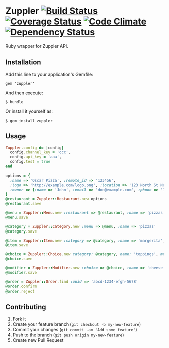 # Zuppler [![Build Status](https://travis-ci.org/zuppler/zuppler.png?branch=master)](https://travis-ci.org/zuppler/zuppler) [![Coverage Status](https://coveralls.io/repos/zuppler/zuppler/badge.png)](https://coveralls.io/r/zuppler/zuppler) [![Code Climate](https://codeclimate.com/github/zuppler/zuppler.png)](https://codeclimate.com/github/zuppler/zuppler) [![Dependency Status](https://gemnasium.com/zuppler/zuppler.png)](https://gemnasium.com/zuppler/zuppler)

Ruby wrapper for Zuppler API.

## Installation

Add this line to your application's Gemfile:

    gem 'zuppler'

And then execute:

    $ bundle

Or install it yourself as:

    $ gem install zuppler

## Usage


``` ruby
Zuppler.config do |config|
  config.channel_key = 'ccc',
  config.api_key = 'aaa',
  config.test = true
end
```

``` ruby
options = {
  :name => 'Oscar Pizza', :remote_id => '123456',
  :logo => 'http://example.com/logo.png', :location => '123 North St New York',
  :owner => {:name => 'John', :email => 'doe@example.com', :phone => '123-456-789'}
}
@restaurant = Zuppler::Restaurant.new options
@restaurant.save
```

``` ruby
@menu = Zuppler::Menu.new :restaurant => @restaurant, :name => 'pizzas special'
@menu.save
```

``` ruby
@category = Zuppler::Category.new :menu => @menu, :name => 'pizzas'
@category.save
```

``` ruby
@item = Zuppler::Item.new :category => @category, :name => 'margerita', :price => 9.99
@item.save
```

``` ruby
@choice = Zuppler::Choice.new category: @category, name: 'toppings', multiple: true, min_qty: 2, max_qty: 5 , priority: 1, order_by_priority: true
@choice.save
```

``` ruby
@modifier = Zuppler::Modifier.new :choice => @choice, :name => 'cheese', :price => 0.99
@modifier.save
```

``` ruby
@order = Zuppler::Order.find :uuid => 'abcd-1234-efgh-5678'
@order.confirm
@order.reject
```

## Contributing

1. Fork it
2. Create your feature branch (`git checkout -b my-new-feature`)
3. Commit your changes (`git commit -am 'Add some feature'`)
4. Push to the branch (`git push origin my-new-feature`)
5. Create new Pull Request
